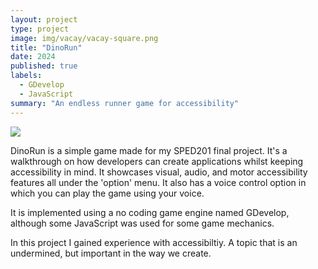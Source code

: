 ```yaml
---
layout: project
type: project
image: img/vacay/vacay-square.png
title: "DinoRun"
date: 2024
published: true
labels:
  - GDevelop
  - JavaScript
summary: "An endless runner game for accessibility"
---
```


<img class="img-fluid" src="../img/vacay/vacay-home-page.png">

DinoRun is a simple game made for my SPED201 final project. It's a walkthrough on how developers can create applications whilst keeping accessibility in mind. It showcases visual, audio, and motor accessibility features all under the 'option' menu. It also has a voice control option in which you can play the game using your voice. 

It is implemented using a no coding game engine named GDevelop, although some JavaScript was used for some game mechanics.

In this project I gained experience with accessibiltiy. A topic that is an undermined, but important in the way we create.
